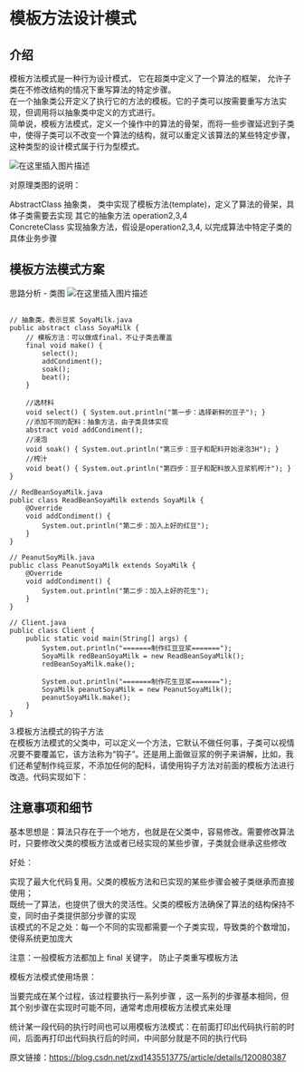 # 模板方法设计模式
## 介绍
模板方法模式是一种行为设计模式， 它在超类中定义了一个算法的框架， 允许子类在不修改结构的情况下重写算法的特定步骤。  
在一个抽象类公开定义了执行它的方法的模板。它的子类可以按需要重写方法实现，但调用将以抽象类中定义的方式进行。  
简单说，模板方法模式，定义一个操作中的算法的骨架，而将一些步骤延迟到子类中，使得子类可以不改变一个算法的结构，就可以重定义该算法的某些特定步骤，这种类型的设计模式属于行为型模式。  

![在这里插入图片描述](https://img-blog.csdnimg.cn/direct/2a335748824f483e996c092ce6ac9610.png)


对原理类图的说明：  

AbstractClass 抽象类， 类中实现了模板方法(template)，定义了算法的骨架，具体子类需要去实现 其它的抽象方法 operation2,3,4  
ConcreteClass 实现抽象方法，假设是operation2,3,4, 以完成算法中特定子类的具体业务步骤  
##  模板方法模式方案
思路分析 - 类图
![在这里插入图片描述](https://img-blog.csdnimg.cn/direct/5e22fe67bd0e47a69aa0eaee1679be05.png)

```

// 抽象类，表示豆浆	SoyaMilk.java
public abstract class SoyaMilk {
	// 模板方法：可以做成final，不让子类去覆盖
	final void make() {
		select();
		addCondiment();
		soak();
		beat();
	}
	
	//选材料
	void select() { System.out.println("第一步：选择新鲜的豆子"); }
	//添加不同的配料：抽象方法，由子类具体实现
	abstract void addCondiment();
	//浸泡
	void soak() { System.out.println("第三步：豆子和配料开始浸泡3H"); }
	//榨汁
	void beat() { System.out.println("第四步：豆子和配料放入豆浆机榨汁"); }
}

// RedBeanSoyaMilk.java
public class ReadBeanSoyaMilk extends SoyaMilk {
	@Override
	void addCondiment() {
		System.out.println("第二步：加入上好的红豆");
	}
}

// PeanutSoyMilk.java
public class PeanutSoyaMilk extends SoyaMilk {
	@Override
	void addCondiment() {
		System.out.println("第二步：加入上好的花生");
	}
}

// Client.java
public class Client {
	public static void main(String[] args) {
		System.out.println("=======制作红豆豆浆=======");
		SoyaMilk redBeanSoyaMilk = new ReadBeanSoyaMilk();
		redBeanSoyaMilk.make();
		
		System.out.println("=======制作花生豆浆=======");
		SoyaMilk peanutSoyaMilk = new PeanutSoyaMilk();
		peanutSoyaMilk.make();
	}
}

```
3.模板方法模式的钩子方法  
在模板方法模式的父类中，可以定义一个方法，它默认不做任何事，子类可以视情况要不要覆盖它，该方法称为“钩子”。还是用上面做豆浆的例子来讲解，比如，我们还希望制作纯豆浆，不添加任何的配料，请使用钩子方法对前面的模板方法进行改造。代码实现如下：  


## 注意事项和细节
基本思想是：算法只存在于一个地方，也就是在父类中，容易修改。需要修改算法时，只要修改父类的模板方法或者已经实现的某些步骤，子类就会继承这些修改  

好处：  

实现了最大化代码复用。父类的模板方法和已实现的某些步骤会被子类继承而直接使用；  
既统一了算法，也提供了很大的灵活性。父类的模板方法确保了算法的结构保持不变，同时由子类提供部分步骤的实现  
该模式的不足之处：每一个不同的实现都需要一个子类实现，导致类的个数增加，使得系统更加庞大  

注意：一般模板方法都加上 final 关键字， 防止子类重写模板方法  

模板方法模式使用场景：  

当要完成在某个过程，该过程要执行一系列步骤 ，这一系列的步骤基本相同，但其个别步骤在实现时可能不同，通常考虑用模板方法模式来处理  

统计某一段代码的执行时间也可以用模板方法模式：在前面打印出代码执行前的时间，后面再打印出代码执行后的时间，中间部分就是不同的执行代码  


原文链接：https://blog.csdn.net/zxd1435513775/article/details/120080387

